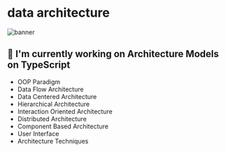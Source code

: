 # data architecture

![banner](https://blog.theodo.com/static/ba2166b279b234c4824d1c2fb299ced2/a79d3/ts_logo.png)

## 🔭 I'm currently working on Architecture Models on TypeScript

-   OOP Paradigm
-   Data Flow Architecture
-   Data Centered Architecture
-   Hierarchical Architecture
-   Interaction Oriented Architecture
-   Distributed Architecture
-   Component Based Architecture
-   User Interface
-   Architecture Techniques
